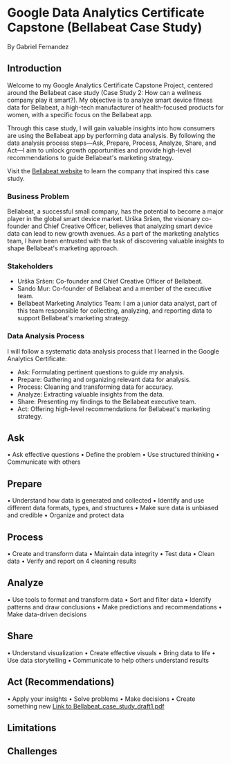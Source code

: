 # Google Data Analytics Certificate Capstone (Bellabeat Case Study)
By Gabriel Fernandez

## Introduction

Welcome to my Google Analytics Certificate Capstone Project, centered around the Bellabeat case study (Case Study 2: How can a wellness company play it smart?). My objective is to analyze smart device fitness data for Bellabeat, a high-tech manufacturer of health-focused products for women, with a specific focus on the Bellabeat app.

Through this case study, I will gain valuable insights into how consumers are using the Bellabeat app by performing data analysis. By following the data analysis process steps—Ask, Prepare, Process, Analyze, Share, and Act—I aim to unlock growth opportunities and provide high-level recommendations to guide Bellabeat's marketing strategy.

Visit the [Bellabeat website](https://bellabeat.com/) to learn the company that inspired this case study.


### Business Problem

Bellabeat, a successful small company, has the potential to become a major player in the global smart device market. Urška Sršen, the visionary co-founder and Chief Creative Officer, believes that analyzing smart device data can lead to new growth avenues. As a part of the marketing analytics team, I have been entrusted with the task of discovering valuable insights to shape Bellabeat's marketing approach.

### Stakeholders

- Urška Sršen: Co-founder and Chief Creative Officer of Bellabeat.
- Sando Mur: Co-founder of Bellabeat and a member of the executive team.
- Bellabeat Marketing Analytics Team: I am a junior data analyst, part of this team responsible for collecting, analyzing, and reporting data to support Bellabeat's marketing strategy.

### Data Analysis Process

I will follow a systematic data analysis process that I learned in the Google Analytics Certificate:

- Ask: Formulating pertinent questions to guide my analysis.
- Prepare: Gathering and organizing relevant data for analysis.
- Process: Cleaning and transforming data for accuracy.
- Analyze: Extracting valuable insights from the data.
- Share: Presenting my findings to the Bellabeat executive team.
- Act: Offering high-level recommendations for Bellabeat's marketing strategy.



## Ask 
• Ask effective questions
• Define the problem
• Use structured thinking
• Communicate with others

## Prepare
• Understand how data is
generated and collected
• Identify and use different data
formats, types, and structures
• Make sure data is unbiased and
credible
• Organize and protect data

## Process 
• Create and transform data 
• Maintain data integrity
• Test data
• Clean data
• Verify and report on 4
cleaning results

## Analyze

• Use tools to format and transform
data
• Sort and filter data
• Identify patterns and draw
conclusions
• Make predictions and
recommendations
• Make data-driven decisions

## Share 

• Understand visualization
• Create effective visuals
• Bring data to life
• Use data storytelling
• Communicate to help 
others understand results

## Act (Recommendations)
• Apply your insights
• Solve problems
• Make decisions
• Create something new 
[Link to Bellabeat_case_study_draft1.pdf](Bellabeat_case_study_draft1.pdf)

## Limitations

## Challenges

